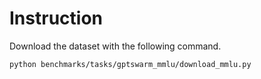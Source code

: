 # Instruction

Download the dataset with the following command.

```bash
python benchmarks/tasks/gptswarm_mmlu/download_mmlu.py
```
